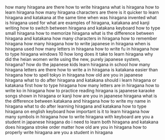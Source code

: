 how many hiragana are there
how to write hiragana
what is hiragana
how to learn hiragana
how many hiragana characters are there
is it quicker to learn hiragana and katakana at the same time
when was hiragana invented
what is hiragana used for
what are examples of hiragana, katakana and kanji writing
how to switch between hiragana and katakana keyboard
how to type small hiragana
how to memorize hiragana
what is the difference between hiragana and katakana
how many characters in hiragana
how to remember hiragana
how many hiragana
how to write japanese in hiragana
when is hiragana used
how many letters in hiragana
how to write fu in hiragana
how to type hiragana windows 10
how long does it take to learn hiragana
why did the heian women write using the new, purely japanese system, hiragana?
how do the japanese kids learn hiragana in school
how many hiragana letters are there
how to write a in hiragana
is katakana easier than hiragana
how to spell tokyo in hiragana
how old are you in japanese hiragana
what to do after hiragana and katakana
should i learn hiragana or katakana first
how to type hiragana
how many letters are in hiragana
how to write ko in hiragana
how to practice reading hiragana
is japanese karaoke songs shown in hiragana or kanji
how are you in japanese hiragana
what is the difference between katakana and hiragana
how to write my name in hiragana
what to do after learning hiragana and katakana
how to type hiragana on english keyboard
how important is it to learn hiragana
how many symbols in hiragana
how to write hiragana with keyboard
are you a student in japanese hiragana
do i need to learn both hiragana and katakana
does hiragana stroke order matter
how old are you in hiragana
how to properly write hiragana
are you a student in hiragana